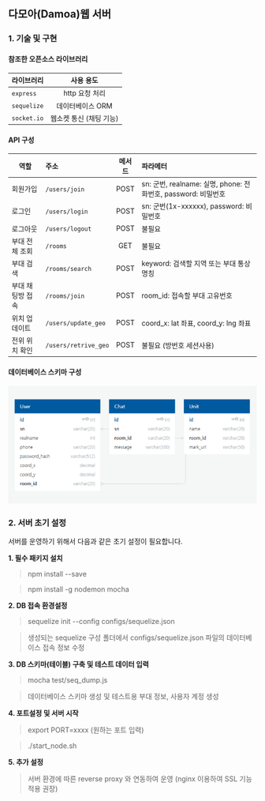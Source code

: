 ## 다모아(Damoa)웹 서버

### 1. 기술 및 구현


#### 참조한 오픈소스 라이브러리
| 라이브러리 | 사용 용도 |
|---|:---:|
| `express` | http 요청 처리 |
| `sequelize` | 데이터베이스 ORM | 
| `socket.io` | 웹소켓 통신 (채팅 기능) |


#### API 구성
| 역할 | 주소 | 메서드 | 파라메터 |
|---|:-----|:----:|:-------|
| 회원가입 | `/users/join` | POST | sn: 군번, realname: 실명, phone: 전화번호, password: 비밀번호 |
| 로그인 | `/users/login` | POST | sn: 군번(1x-xxxxxx), password: 비밀번호 |
| 로그아웃 | `/users/logout` | POST | 불필요 |
| 부대 전체 조회 | `/rooms` | GET | 불필요 |
| 부대 검색 | `/rooms/search` | POST | keyword: 검색할 지역 또는 부대 통상명칭 |
| 부대 채팅방 접속 | `/rooms/join` | POST | room_id: 접속할 부대 고유번호
| 위치 업데이트 | `/users/update_geo` | POST | coord_x: lat 좌표, coord_y: lng 좌표 |
| 전위 위치 확인 | `/users/retrive_geo` | POST | 불필요 (방번호 세션사용) |


#### 데이터베이스 스키마 구성
![db_schema](./docs/schema.png)




### 2. 서버 초기 설정

서버를 운영하기 위해서 다음과 같은 초기 설정이 필요합니다.

**1. 필수 패키지 설치**
> npm install --save

> npm install -g nodemon mocha 


**2. DB 접속 환경설정**
> sequelize init --config configs/sequelize.json

> 생성되는 sequelize 구성 폴더에서 configs/sequelize.json 파일의 데이터베이스 접속 정보 수정


**3. DB 스키마(테이블) 구축 및 테스트 데이터 입력**
>  mocha test/seq_dump.js 

> 데이터베이스 스키마 생성 및 테스트용 부대 정보, 사용자 계정 생성


**4. 포트설정 및 서버 시작**
> export PORT=xxxx (원하는 포트 입력)

> ./start_node.sh 


**5. 추가 설정**

> 서버 환경에 따른 reverse proxy 와 연동하여 운영 (nginx 이용하여 SSL 기능 적용 권장)
